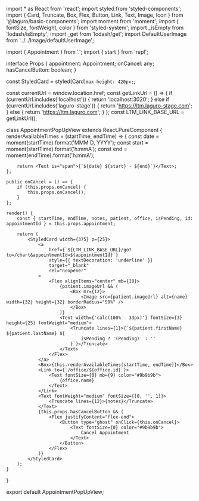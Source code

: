 import * as React from 'react';
import styled from 'styled-components';
import { Card, Truncate, Box, Flex, Button, Link, Text, Image, Icon } from '@laguro/basic-components';
import moment from 'moment';
import { fontSize, fontWeight, color } from 'styled-system';
import _isEmpty from 'lodash/isEmpty';
import _get from 'lodash/get';
import DefaultUserImage from '../../Image/defaultUserImage';

import { Appointment } from '.';
import { start } from 'repl';

interface Props {
    appointment: Appointment;
    onCancel: any;
    hasCancelButton: boolean;
}

const StyledCard = styled(Card)`
    max-height: 420px;
`;

const currentUrl = window.location.href;
const getLinkUrl = () => {
    if (currentUrl.includes('localhost')) {
        return 'localhost:3020';
    } else if (currentUrl.includes('laguro-stage')) {
        return 'https://ltm.laguro-stage.com';
    } else {
        return 'https://ltm.laguro.com';
    }
};
const LTM_LINK_BASE_URL = getLinkUrl();

class AppointmentPopUpView extends React.PureComponent<Props> {
    renderAvailableTimes = (startTime, endTime) => {
        const date = moment(startTime).format('MMM D, YYYY');
        const start = moment(startTime).format('h:mmA');
        const end = moment(endTime).format('h:mmA');

        return <Text is="span">{`${date} ${start} - ${end}`}</Text>;
    };

    public onCancel = () => {
        if (this.props.onCancel) {
            this.props.onCancel();
        }
    };

    render() {
        const { startTime, endTime, notes, patient, office, isPending, id: appointmentId } = this.props.appointment;

        return (
            <StyledCard width={375} p={25}>
                <a
                    href={`${LTM_LINK_BASE_URL}/go?to=/chart&appointmentId=${appointmentId}`}
                    style={{ textDecoration: 'underline' }}
                    target="_blank"
                    rel="noopener"
                >
                    <Flex alignItems="center" mb={10}>
                        {patient.imageUrl && (
                            <Box mr={12}>
                                <Image src={patient.imageUrl} alt={name} width={32} height={32} borderRadius="50%" />
                            </Box>
                        )}
                        <Text width={'calc(100% - 33px)'} fontSize={3} height={25} fontWeight="medium">
                            <Truncate lines={1}>{`${patient.firstName} ${patient.lastName} ${
                                isPending ? '(Pending)' : ''
                            }`}</Truncate>
                        </Text>
                    </Flex>
                </a>
                <Box>{this.renderAvailableTimes(startTime, endTime)}</Box>
                <Link to={`/office/${office.id}`}>
                    <Text fontSize={0} mb={9} color="#9b9b9b">
                        {office.name}
                    </Text>
                </Link>
                <Text fontWeight="medium" fontSize={[0, '', 1]}>
                    <Truncate lines={12}>{notes}</Truncate>
                </Text>
                {this.props.hasCancelButton && (
                    <Flex justifyContent="flex-end">
                        <Button type="ghost" onClick={this.onCancel}>
                            <Text fontSize={0} color="#9b9b9b">
                                Cancel Appointment
                            </Text>
                        </Button>
                    </Flex>
                )}
            </StyledCard>
        );
    }
}

export default AppointmentPopUpView;

